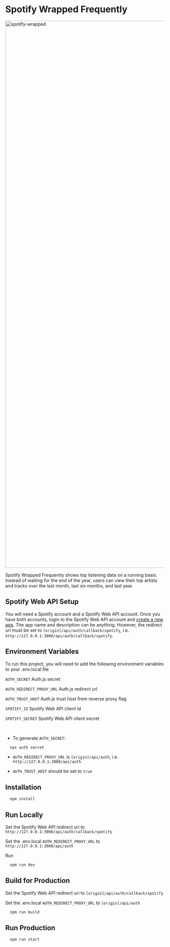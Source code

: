 # Spotify Wrapped Frequently
<img width="1724" alt="spotify-wrapped" src="https://github.com/user-attachments/assets/4aae8f04-5c49-489d-8a4b-f727fb5cb33f" />

Spotify Wrapped Frequently shows top listening data on a running basis. Instead of waiting for the end of the year, users can view their top artists and tracks over the last month, last six months, and last year.

## Spotify Web API Setup

You will need a Spotify account and a Spotify Web API account. Once you have both accounts, login to the Spotify Web API account and [create a new app](https://developer.spotify.com/documentation/web-api/tutorials/getting-started#create-an-app). The app name and description can be anything. However, the redirect uri must be set to `[origin]/api/auth/callback/spotify`, i.e. `http://127.0.0.1:3000/api/auth/callback/spotify`.

## Environment Variables

To run this project, you will need to add the following environment variables to your .env.local file

`AUTH_SECRET` Auth.js secret

`AUTH_REDIRECT_PROXY_URL` Auth.js redirect url

`AUTH_TRUST_HOST` Auth.js trust host from reverse proxy flag

`SPOTIFY_ID` Spotify Web API client id

`SPOTIFY_SECRET` Spotify Web API client secret

<br/>

- To generate `AUTH_SECRET`:

```bash
  npx auth secret
```

- `AUTH_REDIRECT_PROXY_URL` is `[origin]/api/auth`, i.e. `http://127.0.0.1:3000/api/auth`

- `AUTH_TRUST_HOST` should be set to `true`

## Installation

```bash
  npm install
```
    
## Run Locally

Set the Spotify Web API redirect uri to `http://127.0.0.1:3000/api/auth/callback/spotify`

Set the .env.local `AUTH_REDIRECT_PROXY_URL` to `http://127.0.0.1:3000/api/auth`

Run

```bash
  npm run dev
```

## Build for Production

Set the Spotify Web API redirect uri to `[origin]/api/auth/callback/spotify`

Set the .env.local `AUTH_REDIRECT_PROXY_URL` to `[origin]/api/auth`

```bash
  npm run build
```

## Run Production

```bash
  npm run start
```

